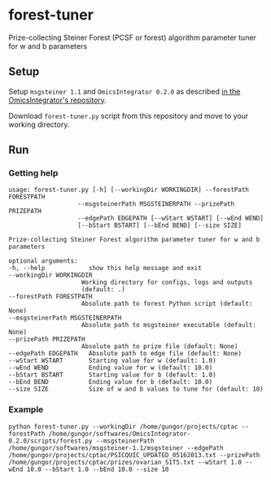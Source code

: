 # forest-tuner

Prize-collecting Steiner Forest (PCSF or forest) algorithm parameter tuner for w and b parameters

## Setup

Setup `msgsteiner 1.1` and `OmicsIntegrator 0.2.0` as described [in the OmicsIntegrator's repository](https://github.com/fraenkel-lab/OmicsIntegrator).

Download `forest-tuner.py` script from this repository and move to your working directory.

## Run

### Getting help

    usage: forest-tuner.py [-h] [--workingDir WORKINGDIR] --forestPath FORESTPATH
                       --msgsteinerPath MSGSTEINERPATH --prizePath PRIZEPATH
                       --edgePath EDGEPATH [--wStart WSTART] [--wEnd WEND]
                       [--bStart BSTART] [--bEnd BEND] [--size SIZE]

    Prize-collecting Steiner Forest algorithm parameter tuner for w and b
    parameters

    optional arguments:
    -h, --help            show this help message and exit
    --workingDir WORKINGDIR
                        Working directory for configs, logs and outputs
                        (default: .)
    --forestPath FORESTPATH
                        Absolute path to forest Python script (default: None)
    --msgsteinerPath MSGSTEINERPATH
                        Absolute path to msgsteiner executable (default: None)
    --prizePath PRIZEPATH
                        Absolute path to prize file (default: None)
    --edgePath EDGEPATH   Absolute path to edge file (default: None)
    --wStart WSTART       Starting value for w (default: 1.0)
    --wEnd WEND           Ending value for w (default: 10.0)
    --bStart BSTART       Starting value for b (default: 1.0)
    --bEnd BEND           Ending value for b (default: 10.0)
    --size SIZE           Size of w and b values to tune for (default: 10)

### Example

    python forest-tuner.py --workingDir /home/gungor/projects/cptac --forestPath /home/gungor/softwares/OmicsIntegrator-0.2.0/scripts/forest.py --msgsteinerPath /home/gungor/softwares/msgsteiner-1.1/msgsteiner --edgePath /home/gungor/projects/cptac/PSICQUIC_UPDATED_05162013.txt --prizePath /home/gungor/projects/cptac/prizes/ovarian_S1T5.txt --wStart 1.0 --wEnd 10.0 --bStart 1.0 --bEnd 10.0 --size 10
